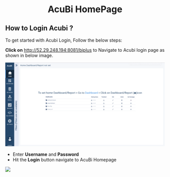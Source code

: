 



<center><h1>AcuBi HomePage</h1></center>

## How to Login Acubi ?

To get started with Acubi Login, Follow the below steps:

**Click on**  http://52.29.248.194:8081/biplus  to Navigate to Acubi login page as shown in below image.

![enter image description here](https://raw.githubusercontent.com/sv18042016/fp1/bb5d4c9f6814109a9645827e267e716c0d044c2a/images/New_version5/Homepage_v5.png)

-  Enter  **Username** and **Password**
- Hit the  **Login** button navigate to AcuBi  Homepage

![
](https://raw.githubusercontent.com/sv18042016/fp1/master/images/New_version5/Homepage_v5.png)



<!--stackedit_data:
eyJoaXN0b3J5IjpbMjczMTcxNjc3LDQzNTg4OTk5NywxMDk3Mz
E5MTk3LC05MTg0NzM5OTUsLTIwMDUxNjcxMTUsMjc4NjIwNzgz
LC0xMTg0ODQ5Nzc2XX0=
-->